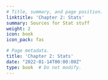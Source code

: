 ```yaml
---
# Title, summary, and page position.
linktitle: 'Chapter 2: Stats'
summary: Sources for Stat stuff
weight: 2
icon: book
icon_pack: fas

# Page metadata.
title: 'Chapter 2: Stats'
date: "2022-01-14T00:00:00Z"
type: book  # Do not modify.
---
```



